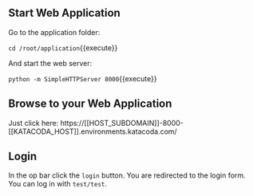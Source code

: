 ## Start Web Application

Go to the application folder:

`cd /root/application`{{execute}}

And start the web server:

`python -m SimpleHTTPServer 8000`{{execute}}

## Browse to your Web Application

Just click here: https://[[HOST_SUBDOMAIN]]-8000-[[KATACODA_HOST]].environments.katacoda.com/

## Login

In the op bar click the `login` button. You are redirected to the login form.
You can log in with `test/test`.
